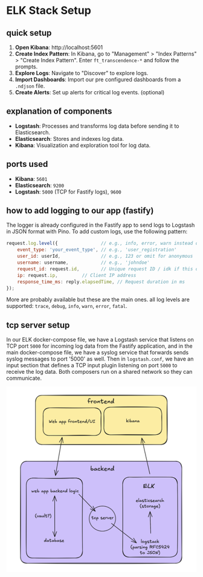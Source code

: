 # ELK Stack Setup

## quick setup

1. **Open Kibana**: http://localhost:5601
2. **Create Index Pattern**: In Kibana, go to "Management" > "Index Patterns" > "Create Index Pattern". Enter `ft_transcendence-*` and follow the prompts.
3. **Explore Logs**: Navigate to "Discover" to explore logs.
4. **Import Dashboards**: Import our pre configured dashboards from a `.ndjson` file.
5. **Create Alerts**: Set up alerts for critical log events. (optional)

## explanation of components
- **Logstash**: Processes and transforms log data before sending it to Elasticsearch.
- **Elasticsearch**: Stores and indexes log data.
- **Kibana**: Visualization and exploration tool for log data.

## ports used
- **Kibana**: `5601`
- **Elasticsearch**: `9200`
- **Logstash**: `5000` (TCP for Fastify logs), `9600`

## how to add logging to our app (fastify)
The logger is already configured in the Fastify app to send logs to Logstash in JSON format with Pino. To add custom logs, use the following pattern:

```javascript
request.log.level({				   // e.g., info, error, warn instead of level
	event_type: 'your_event_type', // e.g., 'user_registration'
	user_id: userId,               // e.g., 123 or omit for anonymous
	username: username,            // e.g., 'johndoe'
	request_id: request.id,        // Unique request ID / idk if this one works
	ip: request.ip,         // Client IP address
	response_time_ms: reply.elapsedTime, // Request duration in ms
});
```

More are probably available but these are the main ones.
all log levels are supported: `trace`, `debug`, `info`, `warn`, `error`, `fatal`.

## tcp server setup
In our ELK docker-compose file, we have a Logstash service that listens on TCP port `5000` for incoming log data from the Fastify application, and in the main docker-compose file, we have a syslog service that forwards sends syslog messages to port '5000' as well. Then in ``logstash.conf``, we have an input section that defines a TCP input plugin listening on port `5000` to receive the log data. Both composers run on a shared network so they can communicate.

![setup](image.png)